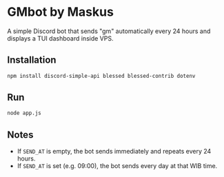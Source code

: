 # GMbot by Maskus

A simple Discord bot that sends "gm" automatically every 24 hours and displays a TUI dashboard inside VPS.

## Installation
```bash
npm install discord-simple-api blessed blessed-contrib dotenv
```

## Run
```bash
node app.js
```

## Notes
- If `SEND_AT` is empty, the bot sends immediately and repeats every 24 hours.
- If `SEND_AT` is set (e.g. 09:00), the bot sends every day at that WIB time.

